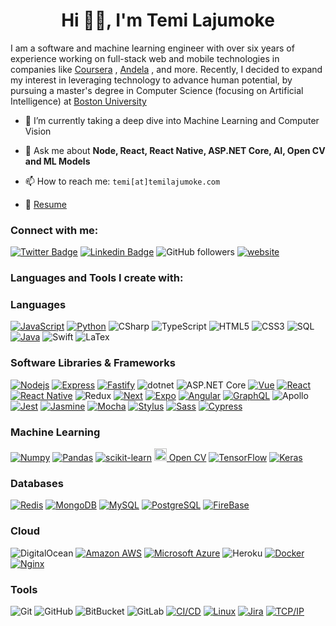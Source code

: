 <h1 align="center">Hi 👋🏼, I'm Temi Lajumoke</h1>
I am a software and machine learning engineer with over six years of experience working on full-stack web  and mobile technologies in companies like <a href="https://www.coursera.org/" rel="noopener" target="_blank">Coursera</a> , <a href="https://www.andela.com/" rel="noopener" target="_blank">Andela</a> , and more. Recently, I decided to expand my interest in leveraging technology to advance human potential, by pursuing a master's degree in Computer Science (focusing on Artificial Intelligence) at <a href="https://www.bu.edu/" rel="noopener" target="_blank">Boston University</a></h3>



- 🌱 I’m currently taking a deep dive into Machine Learning and Computer Vision

- 💬 Ask me about **Node, React, React Native, ASP.NET Core, AI, Open CV and ML Models**

- 📫 How to reach me: `temi[at]temilajumoke.com`

- 📄 [Resume](https://docs.google.com/document/d/1fa5pHNsFP2ZqXPQFSB2PaGMHz7oKNrquWjEbdHsG2yw/edit?usp=sharing)

<h3 align="left">Connect with me:</h3>
<!-- <p align="left"> <a href="https://twitter.com/temilaj" target="_blank"><img src="https://img.shields.io/twitter/follow/temilaj?logo=twitter&style=for-the-badge" alt="temilaj" /></a> </p>
<p align="left"> -->

[![Twitter Badge](https://img.shields.io/twitter/follow/temilaj?style=flat-square&labelColor=1ca0f1&logo=twitter&logoColor=white&link=https://twitter.com/temilaj)](https://twitter.com/temilaj) [![Linkedin Badge](https://img.shields.io/badge/-Temi%20Lajumoke-blue?style=flat-square&logo=Linkedin&logoColor=white&link=https://www.linkedin.com/in/temilajumoke/)](https://www.linkedin.com/in/temilajumoke/)
![GitHub followers](https://img.shields.io/github/followers/temilaj?label=Follow&style=social)
[![website](https://img.shields.io/badge/Website-46a2f1.svg?&style=flat-square&logo=Google-Chrome&logoColor=white&link=https://temilajumoke.com/)](https://temilajumoke.com/)

<h3 align="left">Languages and Tools I create with:</h3>

### Languages

[![JavaScript](https://img.shields.io/badge/-JavaScript-000?style=flat-square&logo=JavaScript&logoColor=ddc508)](https://github.com/adamalston?tab=repositories&q=&type=&language=javascript)
[![Python](https://img.shields.io/badge/-Python-000?style=flat-square&logo=python)](https://github.com/adamalston?tab=repositories&q=&type=&language=python)
![CSharp](https://img.shields.io/badge/-CSharp-512bd4?style=flat-square&logo=c-sharp&logoColor=fff)
![TypeScript](https://img.shields.io/badge/-TypeScript-3178c6?style=flat-square&logo=TypeScript&logoColor=fff)
![HTML5](https://img.shields.io/badge/-HTML5-E34F26?style=flat-square&logo=html5&logoColor=white)
![CSS3](https://img.shields.io/badge/-CSS3-1572B6?style=flat-square&logo=css3)
![SQL](https://img.shields.io/badge/-SQL-fff?style=flat-square&logo=MySQL&logoColor=4479A1)
[![Java](https://img.shields.io/badge/-Java-fff?style=flat-square&logo=Java&logoColor=007396)](https://github.com/adamalston?tab=repositories&q=&type=&language=java)
![Swift](https://img.shields.io/badge/-Swift-000?style=flat-square&logo=Swift)
![LaTex](https://img.shields.io/badge/-LaTeX-008080?style=flat-square&logo=LaTeX&logoColor=white)

### Software Libraries & Frameworks

[![Nodejs](https://img.shields.io/badge/-Nodejs-black?style=flat-square&logo=Node.js)](https://nodejs.org)
[![Express](https://img.shields.io/badge/-Express-eee?style=flat-square&logo=express)](https://expressjs.com/)
[![Fastify](https://img.shields.io/badge/-Fastify-000000?style=flat-square&logo=Fastify)](https://www.fastify.io/)
![dotnet](https://img.shields.io/badge/-%2ENET%20core-311C87?style=flat-square&logo=.NET)
![ASP.NET Core](https://img.shields.io/badge/-ASP%2ENET%20core-311C87?style=flat-square&logo=.NET)
[![Vue](https://img.shields.io/badge/-Vue-black?style=flat-square&logo=Vue.js)](https://vuejs.org)
[![React](https://img.shields.io/badge/-React-black?style=flat-square&logo=React)](https://Reactjs.org)
[![React Native](https://img.shields.io/badge/-React%20Native-61dafb?style=flat-square&logo=React&logoColor=000)](https://reactnative.dev/)
![Redux](https://img.shields.io/badge/-Redux-764abc?style=flat-square&logo=redux)
[![Next](https://img.shields.io/badge/-Next%2Ejs-000?style=flat-square&logo=Next.js)](https://www.nextjs.org/)
[![Expo](https://img.shields.io/badge/-Expo-61dafb?style=flat-square&logo=expo&logoColor=000)](https://expo.io/)
[![Angular](https://img.shields.io/badge/-Angular-ff0000?style=flat-square&logo=angular&logoColor=ffffff)](https://Angular.io)
[![GraphQL](https://img.shields.io/badge/-GraphQL-d64292?style=flat-square&logo=graphql&logoColor=ffffff)](https://www.graphql.org/)
![Apollo](https://img.shields.io/badge/-Apollo-311C87?style=flat-square&logo=apollo-graphql)
[![Jest](https://img.shields.io/badge/-Jest-15C213?style=flat-square&logo=jest)](https://jestjs.io/)
[![Jasmine](https://img.shields.io/badge/Jasmine-8A4182?style=flat-square&logo=jasmine)](https://jasmine.github.io/)
[![Mocha](https://img.shields.io/badge/-Mocha-8D6748?style=flat-square&logo=mocha&logoColor=ffffff)](https://mochajs.org/)
[![Stylus](https://img.shields.io/badge/-Stylus-000?style=flat-square&logo=stylus)](https://www.cypress.io/)
[![Sass](https://img.shields.io/badge/-Sass-bf4080?style=flat-square&logo=sass&logoColor=ffffff)](https://www.cypress.io/)
[![Cypress](https://img.shields.io/badge/-Cypress-000?style=flat-square&logo=cypress)](https://www.cypress.io/)


### Machine Learning
[![Numpy](https://img.shields.io/badge/-Numpy-013243?style=flat-square&logo=numpy)](https://numpy.org/)
[![Pandas](https://img.shields.io/badge/-Pandas-130654?style=flat-square&logo=pandas)](https://pandas.pydata.org/)
[![scikit-learn](https://img.shields.io/badge/-scikit%20learn-fff?style=flat-square&logo=scikit-learn)](https://scikit-learn.org)
<a href="https://opencv.org/" target="_blank"> <img src="https://www.vectorlogo.zone/logos/opencv/opencv-icon.svg" alt="opencv" width="20" height="20"/> Open CV</a> 
[![TensorFlow](https://img.shields.io/badge/-TensorFlow-fff?style=flat-square&logo=tensorflow)](https://www.tensorflow.org/)
[![Keras](https://img.shields.io/badge/-Keras-d00000?style=flat-square&logo=keras)](https://www.tensorflow.org/)

### Databases
[![Redis](https://img.shields.io/badge/-Redis-DC382D?style=flat-square&logo=Redis&logoColor=ffffff)](https://redis.io/)
[![MongoDB](https://img.shields.io/badge/-MongoDB-47A248?style=flat-square&logo=MongoDB&logoColor=ffffff)](https://www.mongodb.com/)
[![MySQL](https://img.shields.io/badge/-MySQL-4479A1?style=flat-square&logo=MySQL&logoColor=ffffff)](https://www.mysql.com/)
[![PostgreSQL](https://img.shields.io/badge/-PostgreSQL-336791?style=flat-square&logo=Postgresql&logoColor=ffffff)](https://www.postgresql.org/)
[![FireBase](https://img.shields.io/badge/-Firebase-fff?style=flat-square&logo=firebase)](https://firebase.google.com/)

### Cloud
![DigitalOcean](https://img.shields.io/badge/-Digital%20Ocean-darkblue?style=flat-square&logo=digitalocean)
[![Amazon AWS](https://img.shields.io/badge/Amazon%20AWS-232F3E?style=flat-square&logo=amazon-aws)](https://aws.amazon.com/)
[![Microsoft Azure](https://img.shields.io/badge/Microsoft%20Azure-232F7E?style=flat-square&logo=microsoft-azure)]()
![Heroku](https://img.shields.io/badge/-Heroku-430098?style=flat-square&logo=heroku)
[![Docker](https://img.shields.io/badge/-Docker-000?style=flat-square&logo=Docker)]()
[![Nginx](https://img.shields.io/badge/-Nginx-099639?style=flat-square&logo=nginx&logoColor=fff)](https://www.nginx.com/)
### Tools
![Git](https://img.shields.io/badge/-Git-black?style=flat-square&logo=git)
![GitHub](https://img.shields.io/badge/-GitHub-181717?style=flat-square&logo=github)
![BitBucket](https://img.shields.io/badge/-BitBucket-darkblue?style=flat-square&logo=bitbucket)
![GitLab](https://img.shields.io/badge/-GitLab-FCA121?style=flat-square&logo=gitlab)
[![CI/CD](https://img.shields.io/badge/-CI%2FCD-000?style=flat-square&logo=CircleCI&logoColor=fff)]()
[![Linux](https://img.shields.io/badge/-Linux-000?style=flat-square&logo=Linux&logoColor=FCC624)]()
[![Jira](https://img.shields.io/badge/-Jira-000?style=flat-square&logo=Jira-Software&logoColor=0052CC)]()
[![TCP/IP](https://img.shields.io/badge/-TCP%2FIP-000?style=flat-square&logo=Cisco)]()

<!-- ![Profile views](https://gpvc.arturio.dev/temilaj) -->

<!-- <br />
<br />
<p><img align="left" src="https://github-readme-stats.vercel.app/api/top-langs?username=temilaj&show_icons=true&locale=en&layout=compact" alt="temilaj" /></p>

<p>&nbsp;<img align="center" src="https://github-readme-stats.vercel.app/api?username=temilaj&show_icons=true&locale=en" alt="temilaj" /></p> -->